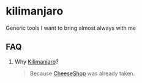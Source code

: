 # kilimanjaro

Generic tools I want to bring almost always with me

## FAQ

1. Why [Kilimanjaro](https://en.wikipedia.org/wiki/Kilimanjaro_Expedition)?

    > Because [CheeseShop](https://en.wikipedia.org/wiki/Cheese_Shop_sketch) was already taken.
